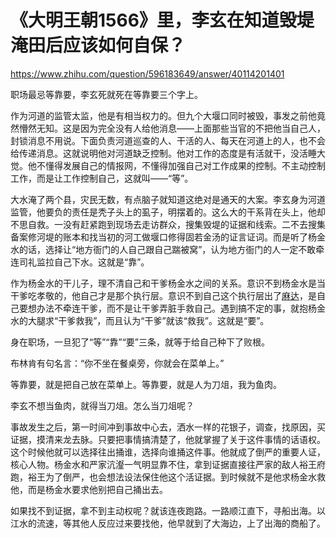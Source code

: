# 《大明王朝1566》里，李玄在知道毁堤淹田后应该如何自保？

https://www.zhihu.com/question/596183649/answer/40114201401

职场最忌等靠要，李玄死就死在等靠要三个字上。

作为河道的监管太监，他是有相当权力的。但九个大堰口同时被毁，事发之前他竟然懵然无知。这是因为完全没有人给他消息——上面那些当官的不把他当自己人，封锁消息不用说。下面负责河道巡查的人、干活的人、每天在河道上的人，也不会给传递消息。这就说明他对河道缺乏控制。他对工作的态度是有活就干，没活睡大觉。他不懂得发展自己的情报网，不懂得加强自己对工作成果的控制。不主动控制工作，而是让工作控制自己，这就叫——“等”。

大水淹了两个县，灾民无数，有点脑子就知道这绝对是通天的大案。李玄身为河道监管，他要负的责任是秃子头上的虱子，明摆着的。这么大的干系背在头上，他却不思自救。一没有赶紧跑到现场去走访群众，搜集毁堤的证据和线索。二不去搜集备案修河堤的账本和找当初的河工做堰口修得固若金汤的证言证词。而是听了杨金水的话，选择让“地方衙门的人自己跟自己踹被窝”，认为地方衙门的人一定不敢牵连司礼监拉自己下水。这就是“靠”。

作为杨金水的干儿子，理不清自己和干爹杨金水之间的关系。意识不到杨金水是当干爹吃孝敬的，他自己才是那个执行层。意识不到自己这个执行层出了[麻达](https://zhida.zhihu.com/search?content_id=701138905&content_type=Answer&match_order=1&q=%E9%BA%BB%E8%BE%BE&zhida_source=entity)，是自己要想办法不牵连干爹，而不是让干爹弄脏手救自己。遇到搞不定的事，就抱杨金水的大腿求“干爹救我”，而且认为“干爹”就该“救我”。这就是“要”。

身在职场，一旦犯了“等”“靠”“要”三条，就等于给自己种下了败根。

布林肯有句名言：“你不坐在餐桌旁，你就会在菜单上。”

等靠要，就是把自己放在菜单上。等靠要，就是人为刀俎，我为鱼肉。

李玄不想当鱼肉，就得当刀俎。怎么当刀俎呢？

事故发生之后，第一时间冲到事故中心去，洒水一样的花银子，调查，找原因，买证据，摸清来龙去脉。只要把事情搞清楚了，他就掌握了关于这件事情的话语权。这个时候他就可以选择往出捅谁，选择向谁捅这件事。他就成了倒严的重要人证，核心人物。杨金水和严家沆瀣一气明显靠不住，拿到证据直接往严家的敌人裕王府跑，裕王为了倒严，也会想法设法保住他这个活证据。到时候就不是他求杨金水救他，而是杨金水要求他别把自己捅出去。

如果找不到证据，拿不到主动权呢？就该连夜跑路。一路顺江直下，寻船出海。以江水的流速，等其他人反应过来要找他，他早就到了大海边，上了出海的商船了。